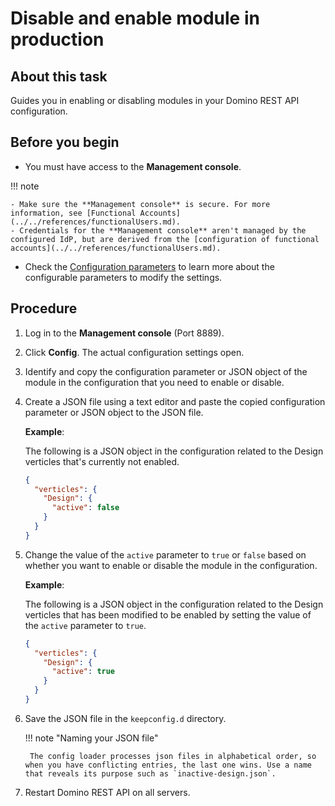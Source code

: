 # Disable and enable module in production

## About this task

Guides you in enabling or disabling modules in your Domino REST API configuration.

<!--If your specific configuration entry or references suggest that there are variables or function in the `config.json` file, you may be able to change them.-->

## Before you begin

- You must have access to the **Management console**.

!!! note

    - Make sure the **Management console** is secure. For more information, see [Functional Accounts](../../references/functionalUsers.md).
    - Credentials for the **Management console** aren't managed by the configured IdP, but are derived from the [configuration of functional accounts](../../references/functionalUsers.md).

- Check the [Configuration parameters](../../references/parameters.md) to learn more about the configurable parameters to modify the settings.

## Procedure

1. Log in to the **Management console** (Port 8889).
2. Click **Config**. The actual configuration settings open.
3. Identify and copy the configuration parameter or JSON object of the module in the configuration that you need to enable or disable.
4. Create a JSON file using a text editor and paste the copied configuration parameter or JSON object
to the JSON file.

    **Example**:

    The following is a JSON object in the configuration related to the Design verticles that's currently not enabled.

    ```json
    {
      "verticles": {
        "Design": {
          "active": false
        }
      }
    }
    ```

5. Change the value of the `active` parameter to `true` or `false` based on whether you want to enable or disable the module in the configuration.

    **Example**:

    The following is a JSON object in the configuration related to the Design verticles that has been modified to be enabled by setting the value of the `active` parameter to `true`.

    ```json
    {
      "verticles": {
        "Design": {
          "active": true
        }
      }
    }
    ```

6. Save the JSON file in the `keepconfig.d` directory.

    !!! note "Naming your JSON file"

        The config loader processes json files in alphabetical order, so when you have conflicting entries, the last one wins. Use a name that reveals its purpose such as `inactive-design.json`.

7. Restart Domino REST API on all servers.
